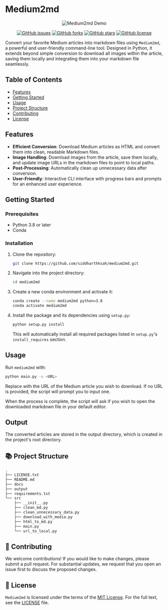 # Medium2md

<p align="center">
  <img src=".demo.png" alt="Medium2md Demo">
</p>

<p align="center">
  <a href="https://github.com/siddharthksah/medium2md/issues"><img alt="GitHub issues" src="https://img.shields.io/github/issues/siddharthksah/medium2md"></a>
  <a href="https://github.com/siddharthksah/medium2md/network"><img alt="GitHub forks" src="https://img.shields.io/github/forks/siddharthksah/medium2md"></a>
  <a href="https://github.com/siddharthksah/medium2md/stargazers"><img alt="GitHub stars" src="https://img.shields.io/github/stars/siddharthksah/medium2md"></a>
  <a href="https://github.com/siddharthksah/medium2md/blob/main/LICENSE.txt"><img alt="GitHub license" src="https://img.shields.io/github/license/siddharthksah/medium2md"></a>
</p>

Convert your favorite Medium articles into markdown files using `Medium2md`, a powerful and user-friendly command-line tool. Designed in Python, it extends beyond simple conversion to download all images within the article, saving them locally and integrating them into your markdown file seamlessly.

## Table of Contents

- [Features](#features)
- [Getting Started](#getting-started)
- [Usage](#usage)
- [Project Structure](#project-structure)
- [Contributing](#contributing)
- [License](#license)

## Features

- **Efficient Conversion**: Download Medium articles as HTML and convert them into clean, readable Markdown files.
- **Image Handling**: Download images from the article, save them locally, and update image URLs in the markdown files to point to local paths.
- **Post-Processing**: Automatically clean up unnecessary data after conversion.
- **User-Friendly**: Interactive CLI interface with progress bars and prompts for an enhanced user experience.

## Getting Started

### Prerequisites

- Python 3.8 or later
- Conda

### Installation

1. Clone the repository:

    ```bash
    git clone https://github.com/siddharthksah/medium2md.git
    ```

2. Navigate into the project directory:

    ```bash
    cd medium2md
    ```

3. Create a new conda environment and activate it:

    ```bash
    conda create --name medium2md python=3.8
    conda activate medium2md
    ```

4. Install the package and its dependencies using `setup.py`:

    ```bash
    python setup.py install
    ```

   This will automatically install all required packages listed in `setup.py`'s `install_requires` section.


## Usage

Run `medium2md` with:

```bash
python main.py -u <URL>
```

Replace <URL> with the URL of the Medium article you wish to download. If no URL is provided, the script will prompt you to input one.

When the process is complete, the script will ask if you wish to open the downloaded markdown file in your default editor.

## Output
The converted articles are stored in the output directory, which is created in the project's root directory.

## 📚 Project Structure
```markdown
.
├── LICENSE.txt
├── README.md
├── docs
├── output
├── requirements.txt
└── src
    ├── __init__.py
    ├── clean_md.py
    ├── clean_unnecessary_data.py
    ├── download_with_media.py
    ├── html_to_md.py
    ├── main.py
    └── url_to_local.py
```

## 🤝 Contributing
We welcome contributions! If you would like to make changes, please submit a pull request. For substantial updates, we request that you open an issue first to discuss the proposed changes.

## 📃 License
`Medium2md` is licensed under the terms of the [MIT License](./LICENSE.txt). For the full text, see the [LICENSE](./LICENSE.txt) file.


